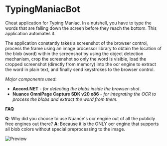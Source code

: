 # TypingManiacBot
Cheat application for Typing Maniac. In a nutshell, you have to type the words that are falling down the screen before they reach the bottom. This application automates it.

The application constantly takes a screenshot of the browser control, process the frame using an image processor library to obtain the location of the blob (word) within the screenshot by using the object detection mechanism, crop the screenshot so only the word is visible, load the cropped screenshot (directly from memory) into the ocr engine to extract the word in plain text, and finally send keystrokes to the browser control.

*Major components used*:
- **Accord.NET** - *for detecting the blobs inside the browser-shot*.
- **Nuance OmniPage Capture SDK v20 x86** - *for integrating the OCR to process the blobs and extract the word from them*.

**FAQ**

**Q**: Why did you choose to use Nuance's ocr engine out of all the publicly free engines out there?
**A**: Because it is the ONLY ocr engine that supports all blob colors without special preprocessing to the image.

![Preview](https://media.giphy.com/media/3kD720uJrRZXKCWLAf/giphy.gif)
